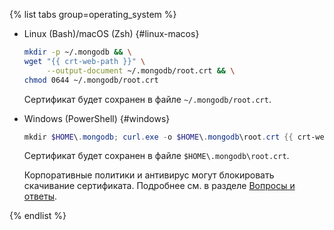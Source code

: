 {% list tabs group=operating_system %}

- Linux (Bash)/macOS (Zsh) {#linux-macos}

   ```bash
   mkdir -p ~/.mongodb && \
   wget "{{ crt-web-path }}" \
        --output-document ~/.mongodb/root.crt && \
   chmod 0644 ~/.mongodb/root.crt
   ```

   Сертификат будет сохранен в файле `~/.mongodb/root.crt`.

- Windows (PowerShell) {#windows}

   ```powershell
   mkdir $HOME\.mongodb; curl.exe -o $HOME\.mongodb\root.crt {{ crt-web-path }}
   ```

   Сертификат будет сохранен в файле `$HOME\.mongodb\root.crt`.

   Корпоративные политики и антивирус могут блокировать скачивание сертификата. Подробнее см. в разделе [Вопросы и ответы](../../../managed-mongodb/qa/mongodb.md#get-ssl-error).

{% endlist %}
